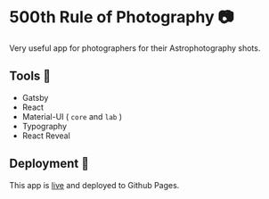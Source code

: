 # 500th Rule of Photography 📷

Very useful app for photographers for their Astrophotography shots.

## Tools 🧰

- Gatsby
- React
- Material-UI ( `core` and `lab` )
- Typography
- React Reveal

## Deployment 🚀

This app is [live](https://chilupa.github.io/500th-rule-of-photography/) and deployed to  Github Pages.
